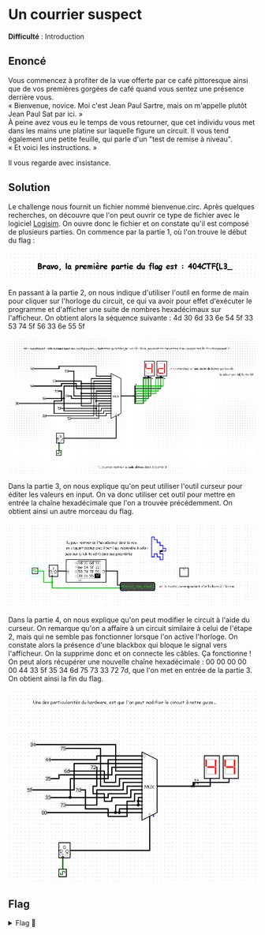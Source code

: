 # Un courrier suspect

**Difficulté** : Introduction

## Enoncé

Vous commencez à profiter de la vue offerte par ce café pittoresque ainsi que de vos premières gorgées de café quand vous sentez une présence derrière vous.   
« Bienvenue, novice. Moi c'est Jean Paul Sartre, mais on m'appelle plutôt Jean Paul Sat par ici. »   
À peine avez vous eu le temps de vous retourner, que cet individu vous met dans les mains une platine sur laquelle figure un circuit. Il vous tend également une petite feuille, qui parle d'un "test de remise à niveau".   
« Et voici les instructions. »

Il vous regarde avec insistance.

## Solution

Le challenge nous fournit un fichier nommé bienvenue.circ. Après quelques recherches, on découvre que l'on peut ouvrir ce type de fichier avec le logiciel [Logisim](http://www.cburch.com/logisim/). On ouvre donc le fichier et on constate qu'il est composé de plusieurs parties. On commence par la partie 1, où l'on trouve le début du flag :

<p align="center"><img src="Partie 1.png" alt="Partie 1" width="500"></p>

En passant à la partie 2, on nous indique d'utiliser l'outil en forme de main pour cliquer sur l'horloge du circuit, ce qui va avoir pour effet d'exécuter le programme et d'afficher une suite de nombres hexadécimaux sur l'afficheur. On obtient alors la séquence suivante : 4d 30 6d 33 6e 54 5f 33 53 74 5f 56 33 6e 55 5f

<p align="center"><img src="Partie 2.png" alt="Partie 2" width="700"></p>

Dans la partie 3, on nous explique qu'on peut utiliser l'outil curseur pour éditer les valeurs en input. On va donc utiliser cet outil pour mettre en entrée la chaîne hexadécimale que l'on a trouvée précédemment. On obtient ainsi un autre morceau du flag.

<p align="center"><img src="Partie 3.png" alt="Partie 3" width="700"></p>

Dans la partie 4, on nous explique qu'on peut modifier le circuit à l'aide du curseur. On remarque qu'on a affaire à un circuit similaire à celui de l'étape 2, mais qui ne semble pas fonctionner lorsque l'on active l'horloge. On constate alors la présence d'une blackbox qui bloque le signal vers l'afficheur. On la supprime donc et on connecte les câbles. Ça fonctionne ! On peut alors récupérer une nouvelle chaîne hexadécimale : 00 00 00 00 00 44 33 5f 35 34 6d 75 73 33 72 7d, que l'on met en entrée de la partie 3. On obtient ainsi la fin du flag.

<p align="center"><img src="Partie 4.png" alt="Partie 4" width="500"></p>

## Flag

<details>
<summary> Flag 🚩</summary>

```
404CTF{L3_M0m3nT_3St_V3nU_D3_54mus3r}
```